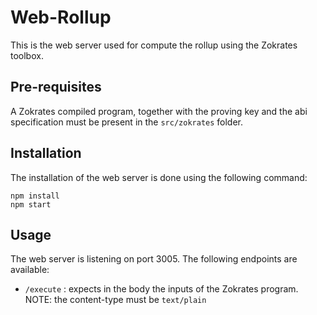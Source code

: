 # Web-Rollup

This is the web server used for compute the rollup using the Zokrates toolbox.

## Pre-requisites

A Zokrates compiled program, together with the proving key and the abi specification must be present in the `src/zokrates` folder.

## Installation

The installation of the web server is done using the following command:

```
npm install
npm start
```

## Usage

The web server is listening on port 3005. The following endpoints are available:

- `/execute` : expects in the body the inputs of the Zokrates program. NOTE: the content-type must be `text/plain`